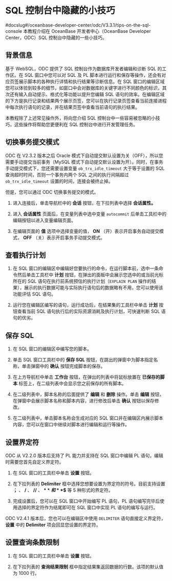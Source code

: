 SQL 控制台中隐藏的小技巧 
===================================
#docslug#/oceanbase-developer-center/odc/V3.3.1/tips-on-the-sql-console
本教程介绍在 OceanBase 开发者中心（OceanBase Developer Center，ODC）SQL 控制台中隐藏的一些小技巧。

背景信息 
-------------

基于 WebSQL，ODC 提供了 SQL 控制台作为数据库开发者编辑和诊断 SQL 的工作区。在 SQL 窗口中您可以对 SQL 及 PL 脚本进行运行和保存等操作，还会有对应页签展示脚本的各种执行详情和执行结果等诊断信息。在 SQL 窗口的编辑区域您可以体验到较多的细节，如窗口中会对数据库的关键字进行不同颜色的标识，其次还有输入自动提示、格式化等功能以提升您编辑 SQL 语句的效率。在编辑区域的下方是执行记录和结果两个展示页签，您可以在执行记录页签查看当前连接进程中每次执行语句的记录，并在结果页签中查看当前语句的执行结果。

本教程除了上述常见操作外，将向您介绍 SQL 控制台中一些容易被忽略的小技巧，这些操作将帮助您更便利在 SQL 控制台中进行开发管理任务。

切换事务提交模式 
-----------------

ODC 在 V2.3.2 版本之后 Oracle 模式下自动提交默认设置为关（OFF），所以您需要手动提交当前事务（MySQL 模式下自动提交默认设置为开）。同时，在事务手动提交模式下，您还需要设置变量 `ob_trx_idle_timeout` 大于等于设置的 SQL 查询超时时间，否则一个事务内两个 SQL 之间的执行间隔超过 `ob_trx_idle_timeout` 设置的时间，连接会被终止掉。

但是，您可以通过 ODC 切换事务提交的模式。

1. 进入连接后，单击导航栏中的 **会话** 按钮，在下拉列表中选择 **会话属性。**

   

2. 进入 **会话属性** 页面后，在变量列表中选中变量 `autocommit` 后单击工具栏中的编辑按钮以进入变量编辑页面。

   

3. 在编辑页面的 **值** 选项中选择变量的值， **ON** （开）表示开启事务自动提交模式， **OFF** （关）表示开启事务手动提交模式。

   




查看执行计划 
---------------

1. 在 SQL 窗口的编辑区中编辑好您要执行的命令，在运行脚本前，选中一条命令然后单击工具栏中 **计划** 按钮，在弹出的面板中会展示您选中的或当前光标所在的 SQL 语句在执行前系统预估的执行计划（`EXPLAIN PLAN` 操作的结果），展示的执行数据可能与实际执行语句后的数据略有不用，您可以使用该功能评估 SQL 语句。

   

2. 运行您在编辑区编写的语句，运行成功后，在结果集的工具栏中单击 **计划** 按钮查看当前 SQL 语句执行后的实际资源消耗及执行计划，可快速判断 SQL 语句的优劣。

   




保存 SQL 
---------------

1. 在 SQL 窗口的编辑区中编写您的脚本。

   

2. 单击 SQL 窗口工具栏中的 **保存 SQL** 按钮，在跳出的弹窗中为脚本指定名称，单击弹窗中的 **确认** 按钮完成脚本的保存。

   

3. 在上方导航栏中单击 **工作台** 按钮，在弹出的列表中将鼠标放置在 **已保存的脚本** 标签上，在二级列表中会显示您之前保存的所有脚本。

   

4. 在二级列表中，脚本名称的后面提供了 **编辑** 和 **删除** 操作。单击 **编辑** 按钮，在弹窗中会展示脚本名称和脚本内容，进行修改后单击 **确认** 按钮以保存修改。

   

5. 在二级列表中，单击脚本名称会生成对应的 SQL 窗口并在编辑区内展示脚本内容，您可以在窗口中继续对脚本进行编辑和运行等操作。

   




设置界定符 
--------------

ODC 从 V2.2.0 版本后支持了 PL 能力并支持在 SQL 窗口中编辑 PL 语句，编辑时需要您首先自定义界定符。

1. 在 SQL 窗口的工具栏中单击 **设置** 按钮。

   

2. 在下拉列表的 **Delimiter** 框中选择您想要设置为界定符的符号。目前支持设置 **；** 、 **/** 、 **//** 、 **$** 和 **$$** 等 5 种形式的界定符。

   

3. 完成设置后，您可以在 SQL 窗口中开始编写 PL 语句，PL 语句编写完毕后使用选择的界定符作为结尾即可在 SQL 窗口中实现 PL 语句的编写与运行。

   




ODC V2.4.1 版本后，您也可以在编辑区中使用 `DELIMITER` 语句直接定义界定符， **设置** 中的 **Delimiter** 项会回显您设置的界定符。

设置查询条数限制 
-----------------

1. 在 SQL 窗口的工具栏中单击 **设置** 按钮。

   

2. 在下拉列表的 **查询结果限制** 框中指定结果集返回数据的行数。该项的默认值为 1000 行。

   



